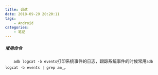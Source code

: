 ```yaml
---
title: 调试
date: 2018-09-20 20:20:11
tags:
    - Android
categories:
    - 笔记
---
```


##### 常用命令

&emsp;&emsp;`adb logcat -b events`打印系统事件的日志，跟踪系统事件的时候常用`adb logcat -b events | grep am_`。